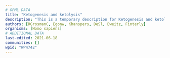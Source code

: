 ```yaml
---
# GPML DATA
title: "Ketogenesis and ketolysis"
description: "This is a temporary description for Ketogenesis and ketolysis"
authors: [RGrosmanC, Egonw, Khanspers, DeSl, Eweitz, Finterly]
organisms: [Homo sapiens]
# ADDITIONAL DATA
last-edited: 2021-06-18
communities: []
wpid: "WP4742"
---
```

